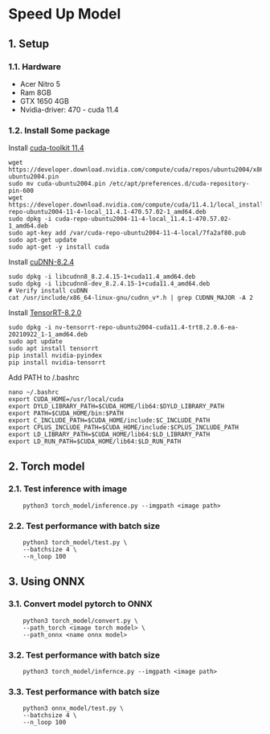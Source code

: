 # Speed Up Model

## 1. Setup 
### 1.1. Hardware
- Acer Nitro 5
- Ram 8GB
- GTX 1650 4GB
- Nvidia-driver: 470 - cuda 11.4
### 1.2. Install Some package
Install [cuda-toolkit 11.4](https://developer.nvidia.com/cuda-11-4-1-download-archive)
```
wget https://developer.download.nvidia.com/compute/cuda/repos/ubuntu2004/x86_64/cuda-ubuntu2004.pin
sudo mv cuda-ubuntu2004.pin /etc/apt/preferences.d/cuda-repository-pin-600
wget https://developer.download.nvidia.com/compute/cuda/11.4.1/local_installers/cuda-repo-ubuntu2004-11-4-local_11.4.1-470.57.02-1_amd64.deb
sudo dpkg -i cuda-repo-ubuntu2004-11-4-local_11.4.1-470.57.02-1_amd64.deb
sudo apt-key add /var/cuda-repo-ubuntu2004-11-4-local/7fa2af80.pub
sudo apt-get update
sudo apt-get -y install cuda
```
Install [cuDNN-8.2.4](https://developer.nvidia.com/cudnn)
```
sudo dpkg -i libcudnn8_8.2.4.15-1+cuda11.4_amd64.deb
sudo dpkg -i libcudnn8-dev_8.2.4.15-1+cuda11.4_amd64.deb
# Verify install cuDNN
cat /usr/include/x86_64-linux-gnu/cudnn_v*.h | grep CUDNN_MAJOR -A 2 
```
Install [TensorRT-8.2.0](https://developer.nvidia.com/tensorrt)
```
sudo dpkg -i nv-tensorrt-repo-ubuntu2004-cuda11.4-trt8.2.0.6-ea-20210922_1-1_amd64.deb
sudo apt update
sudo apt install tensorrt
pip install nvidia-pyindex
pip install nvidia-tensorrt
```
Add PATH to /.bashrc
```
nano ~/.bashrc
export CUDA_HOME=/usr/local/cuda
export DYLD_LIBRARY_PATH=$CUDA_HOME/lib64:$DYLD_LIBRARY_PATH
export PATH=$CUDA_HOME/bin:$PATH
export C_INCLUDE_PATH=$CUDA_HOME/include:$C_INCLUDE_PATH
export CPLUS_INCLUDE_PATH=$CUDA_HOME/include:$CPLUS_INCLUDE_PATH
export LD_LIBRARY_PATH=$CUDA_HOME/lib64:$LD_LIBRARY_PATH
export LD_RUN_PATH=$CUDA_HOME/lib64:$LD_RUN_PATH
```
## 2. Torch model 
### 2.1. Test inference with image
```
    python3 torch_model/inference.py --imgpath <image path>
``` 
### 2.2. Test performance with batch size
```
    python3 torch_model/test.py \
    --batchsize 4 \
    --n_loop 100
```

## 3. Using ONNX
### 3.1. Convert model pytorch to ONNX 
```
    python3 torch_model/convert.py \
    --path_torch <image torch model> \
    --path_onnx <name onnx model>
``` 
### 3.2. Test performance with batch size
```
    python3 torch_model/infernce.py --imgpath <image path>
```

### 3.3. Test performance with batch size
```
    python3 onnx_model/test.py \
    --batchsize 4 \
    --n_loop 100
```